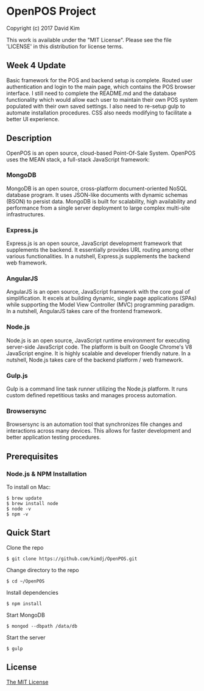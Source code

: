 # OpenPOS Project

Copyright (c) 2017 David Kim

This work is available under the "MIT License". Please see the file 'LICENSE' in this distribution for license terms.

## Week 4 Update

Basic framework for the POS and backend setup is complete.  Routed user authentication and login to the main page, which contains the POS browser interface.  I still need to complete the README.md and the database functionality which would allow each user to maintain their own POS system populated with their own saved settings.  I also need to re-setup gulp to automate installation procedures.  CSS also needs modifying to facilitate a better UI experience.

## Description
OpenPOS is an open source, cloud-based Point-Of-Sale System. OpenPOS uses the MEAN stack, a full-stack JavaScript framework:  

### MongoDB

MongoDB is an open source, cross-platform document-oriented NoSQL database program.  It uses JSON-like documents with dynamic schemas (BSON) to persist data.  MongoDB is built for scalability, high availability and performance from a single server deployment to large complex multi-site infrastructures.  

### Express.js

Express.js is an open source, JavaScript development framework that supplements the backend.  It essentially provides URL routing among other various functionalities.  In a nutshell, Express.js supplements the backend web framework.  

### AngularJS

AngularJS is an open source, JavaScript framework with the core goal of simplification.  It excels at building dynamic, single page applications (SPAs) while supporting the Model View Controller (MVC) programming paradigm.  In a nutshell, AngularJS takes care of the frontend framework.  

### Node.js

Node.js is an open source, JavaScript runtime environment for executing server-side JavaScript code.  The platform is built on Google Chrome's V8 JavaScript engine.  It is highly scalable and developer friendly nature.  In a nutshell, Node.js takes care of the backend platform / web framework.

### Gulp.js

Gulp is a command line task runner utilizing the Node.js platform.  It runs custom defined repetitious tasks and manages process automation.  

### Browsersync

Browsersync is an automation tool that synchronizes file changes and interactions across many devices.  This allows for faster development and better application testing procedures.  

## Prerequisites
### Node.js & NPM Installation

To install on Mac:
```
$ brew update
$ brew install node
$ node -v
$ npm -v
```

## Quick Start

Clone the repo
```
$ git clone https://github.com/kimdj/OpenPOS.git
```

Change directory to the repo
```
$ cd ~/OpenPOS
```

Install dependencies
```
$ npm install
```

Start MongoDB
```
$ mongod --dbpath /data/db
```

Start the server
```
$ gulp
```


## License

[The MIT License](LICENSE.md)



